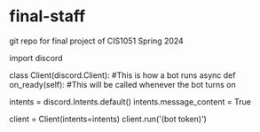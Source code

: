# final-staff
git repo for final project of CIS1051 Spring 2024

import discord

class Client(discord.Client): #This is how a bot runs
    async def on_ready(self): #This will be called whenever the bot turns on


intents = discord.Intents.default()
intents.message_content = True

client = Client(intents=intents)
client.run('(bot token)')
